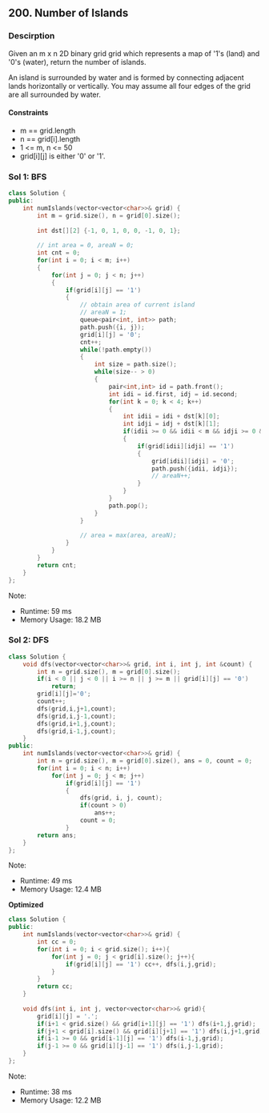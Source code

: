 ## 200. Number of Islands

### Descirption 
Given an m x n 2D binary grid grid which represents a map of '1's (land) and '0's (water), return the number of islands.

An island is surrounded by water and is formed by connecting adjacent lands horizontally or vertically. You may assume all four edges of the grid are all surrounded by water.

#### Constraints
- m == grid.length
- n == grid[i].length
- 1 <= m, n <= 50
- grid[i][j] is either '0' or '1'.


### Sol 1: BFS 

```C++
class Solution {
public:
    int numIslands(vector<vector<char>>& grid) {
        int m = grid.size(), n = grid[0].size();
        
        int dst[][2] {-1, 0, 1, 0, 0, -1, 0, 1};
        
        // int area = 0, areaN = 0;
        int cnt = 0;
        for(int i = 0; i < m; i++)
        {
            for(int j = 0; j < n; j++)
            {
                if(grid[i][j] == '1')
                {
                    // obtain area of current island
                    // areaN = 1;
                    queue<pair<int, int>> path;
                    path.push({i, j});
                    grid[i][j] = '0'; 
                    cnt++;
                    while(!path.empty())
                    {
                        int size = path.size();
                        while(size-- > 0)
                        {
                            pair<int,int> id = path.front();
                            int idi = id.first, idj = id.second;
                            for(int k = 0; k < 4; k++)
                            {
                                int idii = idi + dst[k][0];
                                int idji = idj + dst[k][1];
                                if(idii >= 0 && idii < m && idji >= 0 && idji < n)
                                {
                                    if(grid[idii][idji] == '1')
                                    {
                                        grid[idii][idji] = '0';
                                        path.push({idii, idji});
                                        // areaN++;
                                    }
                                }
                            }
                            path.pop();
                        }
                    }
                    
                    // area = max(area, areaN);
                }
            }
        }
        return cnt;
    }
};
```
Note:
- Runtime: 59 ms
- Memory Usage: 18.2 MB

### Sol 2: DFS
```C++
class Solution {
    void dfs(vector<vector<char>>& grid, int i, int j, int &count) {
        int n = grid.size(), m = grid[0].size();
        if(i < 0 || j < 0 || i >= n || j >= m || grid[i][j] == '0')
            return;        
        grid[i][j]='0';
        count++;
        dfs(grid,i,j+1,count);
        dfs(grid,i,j-1,count);
        dfs(grid,i+1,j,count); 
        dfs(grid,i-1,j,count);    
    }
public:   
    int numIslands(vector<vector<char>>& grid) {        
        int n = grid.size(), m = grid[0].size(), ans = 0, count = 0; 
        for(int i = 0; i < n; i++)
            for(int j = 0; j < m; j++)
                if(grid[i][j] == '1') 
                { 
                    dfs(grid, i, j, count);
                    if(count > 0)
                        ans++;
                    count = 0; 
                }
        return ans;        
    }
};
```
Note:
- Runtime: 49 ms
- Memory Usage: 12.4 MB

**Optimized**
```C++
class Solution {
public:
    int numIslands(vector<vector<char>>& grid) {
        int cc = 0;
        for(int i = 0; i < grid.size(); i++){
            for(int j = 0; j < grid[i].size(); j++){
                if(grid[i][j] == '1') cc++, dfs(i,j,grid);
            }
        }
        return cc;
    }
    
    void dfs(int i, int j, vector<vector<char>>& grid){
        grid[i][j] = '.';
        if(i+1 < grid.size() && grid[i+1][j] == '1') dfs(i+1,j,grid);
        if(j+1 < grid[i].size() && grid[i][j+1] == '1') dfs(i,j+1,grid);
        if(i-1 >= 0 && grid[i-1][j] == '1') dfs(i-1,j,grid);
        if(j-1 >= 0 && grid[i][j-1] == '1') dfs(i,j-1,grid);
    }
};
```
Note:
- Runtime: 38 ms
- Memory Usage: 12.2 MB

